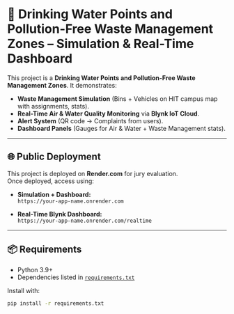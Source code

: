 # 🚮 Drinking Water Points and Pollution-Free Waste Management Zones – Simulation & Real-Time Dashboard

This project is a **Drinking Water Points and Pollution-Free Waste Management Zones**. 
It demonstrates:

- **Waste Management Simulation** (Bins + Vehicles on HIT campus map with assignments, stats).
- **Real-Time Air & Water Quality Monitoring** via **Blynk IoT Cloud**.
- **Alert System** (QR code → Complaints from users).
- **Dashboard Panels** (Gauges for Air & Water + Waste Management stats).

---

## 🌐 Public Deployment
This project is deployed on **Render.com** for jury evaluation.  
Once deployed, access using:

- **Simulation + Dashboard:**  
  `https://your-app-name.onrender.com`

- **Real-Time Blynk Dashboard:**  
  `https://your-app-name.onrender.com/realtime`

---

## 📦 Requirements
- Python 3.9+
- Dependencies listed in [`requirements.txt`](requirements.txt)

Install with:
```bash
pip install -r requirements.txt
